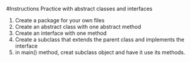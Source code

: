 #Instructions
Practice with abstract classes and interfaces

1. Create a package for your own files
2. Create an abstract class with one abstract method
3. Create an interface with one method
4. Create a subclass that extends the parent class and implements the interface
5. in main() method, creat subclass object and have it use its methods.
            